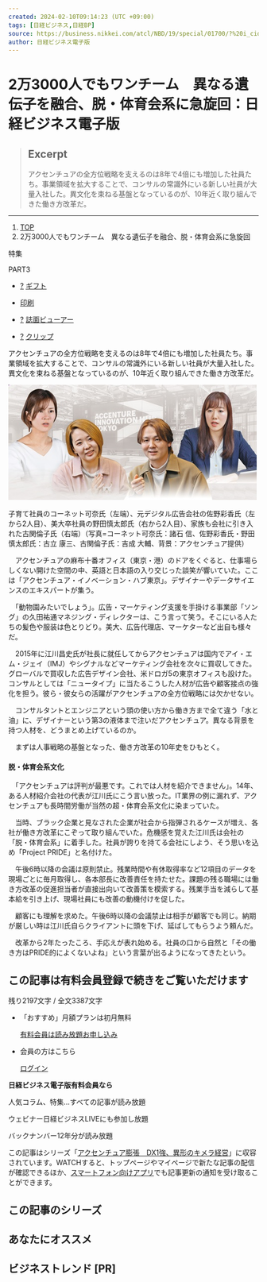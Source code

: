 ```yaml
---
created: 2024-02-10T09:14:23 (UTC +09:00)
tags: [日経ビジネス,日経BP]
source: https://business.nikkei.com/atcl/NBD/19/special/01700/?%20i_cid=nbpnb_tobira_240212_3
author: 日経ビジネス電子版
---
```


# 2万3000人でもワンチーム　異なる遺伝子を融合、脱・体育会系に急旋回：日経ビジネス電子版

> ## Excerpt
> アクセンチュアの全方位戦略を支えるのは8年で4倍にも増加した社員たち。事業領域を拡大することで、コンサルの常識外にいる新しい社員が大量入社した。異文化を束ねる基盤となっているのが、10年近く取り組んできた働き方改革だ。

---
1.  [TOP](https://business.nikkei.com/)
2.  2万3000人でもワンチーム　異なる遺伝子を融合、脱・体育会系に急旋回

特集

PART3

-   [?](https://business.nikkei.com/atcl/NBD/19/special/01700/?%20i_cid=nbpnb_tobira_240212_3#gift_help) [ギフト](https://business.nikkei.com/atcl/NBD/19/special/01700/?%20i_cid=nbpnb_tobira_240212_3#paywall_gift)

-   [印刷](https://business.nikkei.com/atcl/NBD/19/special/01700/?%20i_cid=nbpnb_tobira_240212_3#paywall_notlogin)
-   [?](https://business.nikkei.com/atcl/NBD/19/special/01700/?%20i_cid=nbpnb_tobira_240212_3#viewer_help) [誌面ビューアー](https://business.nikkei.com/atcl/NBD/19/special/01700/?%20i_cid=nbpnb_tobira_240212_3#paywall_notlogin)
-   [?](https://business.nikkei.com/atcl/NBD/19/special/01700/?%20i_cid=nbpnb_tobira_240212_3#clip_help) [クリップ](https://business.nikkei.com/atcl/NBD/19/special/01700/?%20i_cid=nbpnb_tobira_240212_3#paywall_notlogin)

アクセンチュアの全方位戦略を支えるのは8年で4倍にも増加した社員たち。事業領域を拡大することで、コンサルの常識外にいる新しい社員が大量入社した。異文化を束ねる基盤となっているのが、10年近く取り組んできた働き方改革だ。

![子育て社員のコーネット可奈氏（左端）、元デジタル広告会社の佐野彩香氏（左から2人目）、美大卒社員の野田慎太郎氏（右から2人目）、家族も会社に引き入れた古関倫子氏（右端）（写真=コーネット可奈氏：諸石 信、佐野彩香氏・野田慎太郎氏：古立 康三、古関倫子氏：吉成 大輔、背景：アクセンチュア提供）](2%E4%B8%873000%E4%BA%BA%E3%81%A7%E3%82%82%E3%83%AF%E3%83%B3%E3%83%81%E3%83%BC%E3%83%A0%E3%80%80%E7%95%B0%E3%81%AA%E3%82%8B%E9%81%BA%E4%BC%9D%E5%AD%90%E3%82%92%E8%9E%8D%E5%90%88%E3%80%81%E8%84%B1%E3%83%BB%E4%BD%93%E8%82%B2%E4%BC%9A%E7%B3%BB%E3%81%AB%E6%80%A5%E6%97%8B%E5%9B%9E%EF%BC%9A%E6%97%A5%E7%B5%8C%E3%83%93%E3%82%B8%E3%83%8D%E3%82%B9%E9%9B%BB%E5%AD%90%E7%89%88/p1.jpg)

子育て社員のコーネット可奈氏（左端）、元デジタル広告会社の佐野彩香氏（左から2人目）、美大卒社員の野田慎太郎氏（右から2人目）、家族も会社に引き入れた古関倫子氏（右端）（写真=コーネット可奈氏：諸石 信、佐野彩香氏・野田慎太郎氏：古立 康三、古関倫子氏：吉成 大輔、背景：アクセンチュア提供）

　アクセンチュアの麻布十番オフィス（東京・港）のドアをくぐると、仕事場らしくない開けた空間の中、英語と日本語の入り交じった談笑が響いていた。ここは「アクセンチュア・イノベーション・ハブ東京」。デザイナーやデータサイエンスのエキスパートが集う。

　「動物園みたいでしょう」。広告・マーケティング支援を手掛ける事業部「ソング」の久田祐通マネジング・ディレクターは、こう言って笑う。そこにいる人たちの髪色や服装は色とりどり。美大、広告代理店、マーケターなど出自も様々だ。

　2015年に江川昌史氏が社長に就任してからアクセンチュアは国内でアイ・エム・ジェイ（IMJ）やシグナルなどマーケティング会社を次々に買収してきた。グローバルで買収した広告デザイン会社、米ドロガ5の東京オフィスも設けた。コンサルとしては「ニュータイプ」に当たるこうした人材が広告や顧客接点の強化を担う。彼ら・彼女らの活躍がアクセンチュアの全方位戦略には欠かせない。

　コンサルタントとエンジニアという頭の使い方から働き方まで全て違う「水と油」に、デザイナーという第3の液体まで注いだアクセンチュア。異なる背景を持つ人材を、どうまとめ上げているのか。

　まずは人事戦略の基盤となった、働き方改革の10年史をひもとく。

#### 脱・体育会系文化

　「アクセンチュアは評判が最悪です。これでは人材を紹介できません」。14年、ある人材紹介会社の代表が江川氏にこう言い放った。IT業界の例に漏れず、アクセンチュアも長時間労働が当然の超・体育会系文化に染まっていた。

　当時、ブラック企業と見なされた企業が社会から指弾されるケースが増え、各社が働き方改革にこぞって取り組んでいた。危機感を覚えた江川氏は会社の「脱・体育会系」に着手した。社員が誇りを持てる会社にしよう、そう思いを込め「Project PRIDE」と名付けた。

　午後6時以降の会議は原則禁止。残業時間や有休取得率など12項目のデータを現場ごとに毎月取得し、各本部長に改善責任を持たせた。課題の残る職場には働き方改革の促進担当者が直接出向いて改善策を模索する。残業手当を減らして基本給を引き上げ、現場社員にも改善の動機付けを促した。

　顧客にも理解を求めた。午後6時以降の会議禁止は相手が顧客でも同じ。納期が厳しい時は江川氏自らクライアントに頭を下げ、延ばしてもらうよう頼んだ。

　改革から2年たったころ、手応えが表れ始める。社員の口から自然と「その働き方はPRIDE的によくないよね」という言葉が出るようになってきたという。

## この記事は有料会員登録で続きをご覧いただけます

残り2197文字 / 全文3387文字

-   「おすすめ」月額プランは初月無料
    
    [有料会員は読み放題お申し込み](https://info.nikkei.com/nb/subscription/#monthly)
-   会員の方はこちら
    
    [ログイン](https://business.nikkei.com/atcl/NBD/19/special/01700/?%20i_cid=nbpnb_tobira_240212_3#)

**日経ビジネス電子版有料会員なら**

人気コラム、特集…すべての記事が読み放題

ウェビナー日経ビジネスLIVEにも参加し放題

バックナンバー12年分が読み放題

この記事はシリーズ「[アクセンチュア膨張　DX1強、異形のキメラ経営](https://business.nikkei.com/atcl/NBD/15/special/)」に収容されています。WATCHすると、トップページやマイページで新たな記事の配信が確認できるほか、[スマートフォン向けアプリ](https://info.nikkei.com/nb/guide/app/)でも記事更新の通知を受け取ることができます。

## この記事のシリーズ

## あなたにオススメ

## ビジネストレンド \[PR\]

